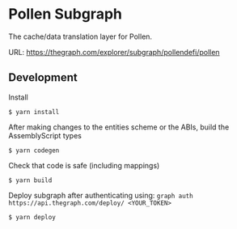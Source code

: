 # Pollen Subgraph
The cache/data translation layer for Pollen.

URL: https://thegraph.com/explorer/subgraph/pollendefi/pollen

## Development

Install

`$ yarn install`

After making changes to the entities scheme or the ABIs, build the AssemblyScript types

`$ yarn codegen`

Check that code is safe (including mappings)

`$ yarn build`

Deploy subgraph after authenticating using: `graph auth https://api.thegraph.com/deploy/ <YOUR_TOKEN>`

`$ yarn deploy`
